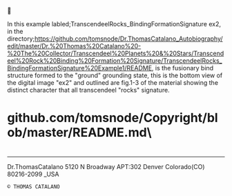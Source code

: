 💽



In this example labled;TranscendeelRocks_BindingFormationSignature ex2,
in the directory;https://github.com/tomsnode/Dr.ThomasCatalano_Autobiography/edit/master/Dr.%20Thomas%20Catalano%20-%20The%20Collector/Transcendeel%20Planets%20&%20Stars/Transcendeel%20Rock%20Binding%20Formation%20Signature/TranscendeelRocks_BindingFormationSignature%20Example1/README,
is the fusionary bind structure formed to the "ground" grounding state,
this is the bottom view of the digital image "ex2" and outlined are fig.1-3 of the material showing the distinct character that all transcendeel "rocks" signature.

# github.com/tomsnode/Copyright/blob/master/README.md\

#

--------------
Dr.ThomasCatalano
5120 N Broadway APT:302
Denver Colorado(CO) 80216-2099 _USA

    © THOMAS CATALANO
